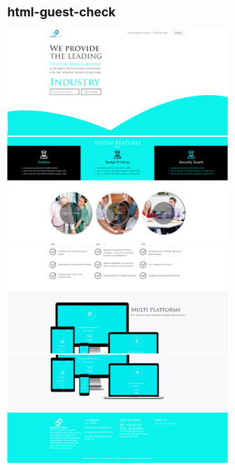 # html-guest-check

<img src="screens/1.png">
<img src="screens/2.png">
<img src="screens/3.png">
<img src="screens/4.png">
